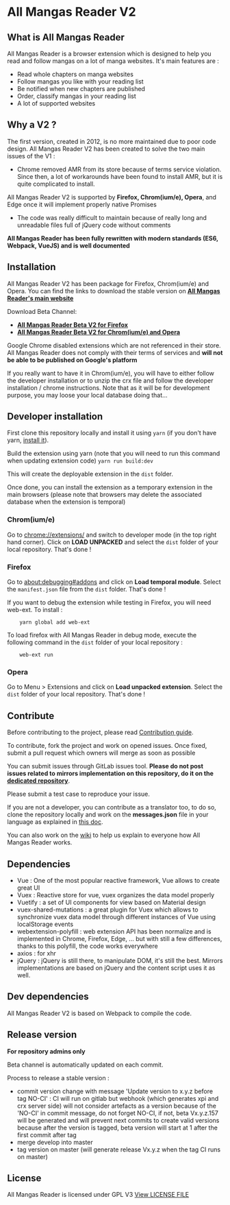 # All Mangas Reader V2

## What is All Mangas Reader
All Mangas Reader is a browser extension which is designed to help you read and follow mangas on a lot of manga websites. It's main features are :
* Read whole chapters on manga websites
* Follow mangas you like with your reading list
* Be notified when new chapters are published
* Order, classify mangas in your reading list
* A lot of supported websites

## Why a V2 ?
The first version, created in 2012, is no more maintained due to poor code design.
All Mangas Reader V2 has been created to solve the two main issues of the V1 : 
 - Chrome removed AMR from its store because of terms service violation. Since then, a lot of workarounds have been found to install AMR, but it is quite complicated to install.

All Mangas Reader V2 is supported by **Firefox, Chrom(ium/e), Opera**, and Edge once it will implement properly native Promises

 - The code was really difficult to maintain because of really long and unreadable files full of jQuery code without comments

**All Mangas Reader has been fully rewritten with modern standards (ES6, Webpack, VueJS) and is well documented**


## Installation
All Mangas Reader V2 has been package for Firefox, Chrom(ium/e) and Opera. You can find the links to download the stable version on **[All Mangas Reader's main website](https://v2.allmangasreader.com)**

Download Beta Channel:
 - **[All Mangas Reader Beta V2 for Firefox](https://release.allmangasreader.com/all-mangas-reader-beta-latest.xpi)**
 - **[All Mangas Reader Beta V2 for Chrom(ium/e) and Opera](https://release.allmangasreader.com/all-mangas-reader-beta-latest.crx)**

Google Chrome disabled extensions which are not referenced in their store. All Mangas Reader does not comply with their terms of services and **will not be able to be published on Google's platform**

If you really want to have it in Chrom(ium/e), you will have to either follow the developer installation or to unzip the crx file and follow the developer installation / chrome instructions. Note that as it will be for development purpose, you may loose your local database doing that...

## Developer installation
First clone this repository locally and install it using `yarn` (if you don't have yarn, [install it](https://yarnpkg.com)).

Build the extension using yarn (note that you will need to run this command when updating extension code) `yarn run build:dev`

This will create the deployable extension in the `dist` folder.

Once done, you can install the extension as a temporary extension in the main browsers (please note that browsers may delete the associated database when the extension is temporal)

### Chrom(ium/e)
Go to [chrome://extensions/](chrome://extensions/) and switch to developer mode (in the top right hand corner). Click on **LOAD UNPACKED** and select the `dist` folder of your local repository. That's done !

### Firefox
Go to [about:debugging#addons](about:debugging#addons) and click on **Load temporal module**. Select the `manifest.json` file from the `dist` folder. That's done !

If you want to debug the extension while testing in Firefox, you will need web-ext. To install :
```
    yarn global add web-ext
```
To load firefox with All Mangas Reader in debug mode, execute the following command in the `dist` folder of your local repository :
```
    web-ext run
```

### Opera
Go to Menu > Extensions and click on **Load unpacked extension**. Select the `dist` folder of your local repository. That's done !

## Contribute
Before contributing to the project, please read [Contribution guide](CONTRIBUTING.md).

To contribute, fork the project and work on opened issues. Once fixed, submit a pull request which owners will merge as soon as possible

You can submit issues through GitLab issues tool. **Please do not post issues related to mirrors implementation on this repository, do it on the [dedicated repository](https://gitlab.com/all-mangas-reader/all-mangas-reader-2-mirrors/issues)**.

Please submit a test case to reproduce your issue.

If you are not a developer, you can contribute as a translator too, to do so, clone the repository locally and work on the **messages.json** file in your language as explained in [this doc](https://developer.mozilla.org/en-US/Add-ons/WebExtensions/API/i18n/Locale-Specific_Message_reference).

You can also work on the [wiki](https://gitlab.com/all-mangas-reader/all-mangas-reader-2/wikis/) to help us explain to everyone how All Mangas Reader works.


## Dependencies
 - Vue : One of the most popular reactive framework, Vue allows to create great UI
 - Vuex : Reactive store for vue, vuex organizes the data model properly
 - Vuetify : a set of UI components for view based on Material design
 - vuex-shared-mutations : a great plugin for Vuex which allows to synchronize vuex data model through different instances of Vue using localStorage events
 - webextension-polyfill : web extension API has been normalize and is implemented in Chrome, Firefox, Edge, ... but with still a few differences, thanks to this polyfill, the code works everywhere
 - axios : for xhr
 - jQuery : jQuery is still there, to manipulate DOM, it's still the best. Mirrors implementations are based on jQuery and the content script uses it as well.

## Dev dependencies
All Mangas Reader V2 is based on Webpack to compile the code.

## Release version
**For repository admins only**

Beta channel is automatically updated on each commit.

Process to release a stable version : 
 - commit version change with message 'Update version to x.y.z before tag NO-CI' : CI will run on gitlab but webhook (which generates xpi and crx server side) will not consider artefacts as a version because of the 'NO-CI' in commit message, do not forget NO-CI, if not, beta Vx.y.z.157 will be generated and will prevent next commits to create valid versions because after the version is tagged, beta version will start at 1 after the first commit after tag
 - merge develop into master
 - tag version on master (will generate release Vx.y.z when the tag CI runs on master)

## License
All Mangas Reader is licensed under GPL V3
[View LICENSE FILE](LICENSE)